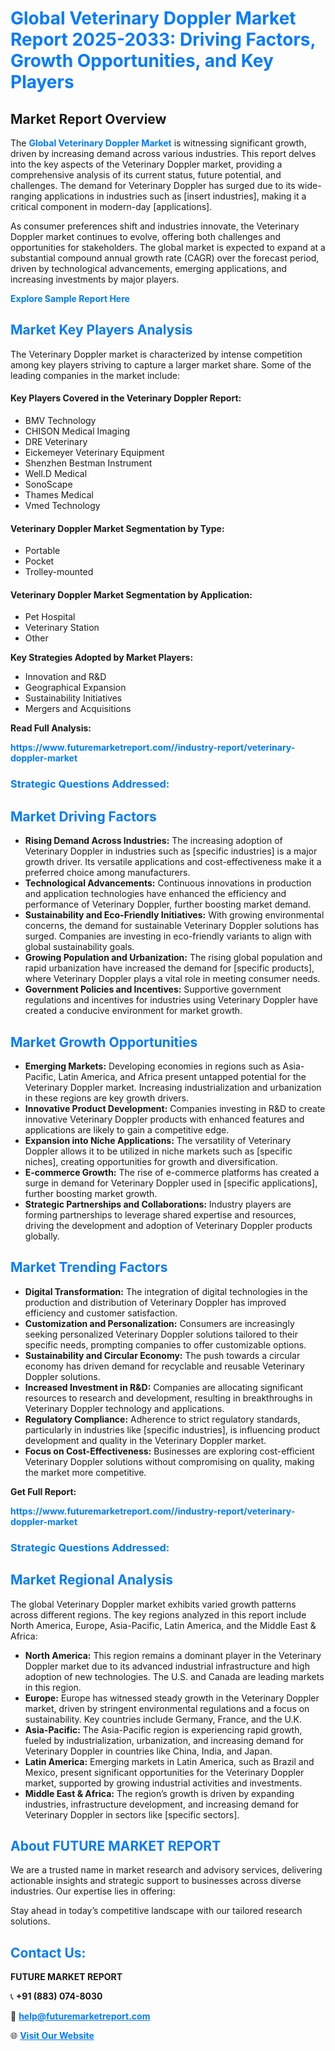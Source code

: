 <h1 style="color: #007BFF;">Global Veterinary Doppler Market Report 2025-2033: Driving Factors, Growth Opportunities, and Key Players</h1>

<section id="overview">
<h2>Market Report Overview</h2>
<p>The <a href="https://www.futuremarketreport.com//industry-report/veterinary-doppler-market" style="color: #007BFF; text-decoration: none;"><strong>Global Veterinary Doppler Market</strong></a> is witnessing significant growth, driven by increasing demand across various industries. This report delves into the key aspects of the Veterinary Doppler market, providing a comprehensive analysis of its current status, future potential, and challenges. The demand for Veterinary Doppler has surged due to its wide-ranging applications in industries such as [insert industries], making it a critical component in modern-day [applications].</p>
<p>As consumer preferences shift and industries innovate, the Veterinary Doppler market continues to evolve, offering both challenges and opportunities for stakeholders. The global market is expected to expand at a substantial compound annual growth rate (CAGR) over the forecast period, driven by technological advancements, emerging applications, and increasing investments by major players.</p>
</section>

<section id="overview">
<p><a href="https://www.futuremarketreport.com//request-sample/reportId=48568" style="color: #007BFF; text-decoration: none;"><strong>Explore Sample Report Here</strong></a></p>
</section>

<section id="key-players">
<h2 style="color: #007BFF;">Market Key Players Analysis</h2>
<p>The Veterinary Doppler market is characterized by intense competition among key players striving to capture a larger market share. Some of the leading companies in the market include:</p>
<h4>Key Players Covered in the Veterinary Doppler Report:</h4>
<ul><li>BMV Technology</li><li>CHISON Medical Imaging</li><li>DRE Veterinary</li><li>Eickemeyer Veterinary Equipment</li><li>Shenzhen Bestman Instrument</li><li>Well.D Medical</li><li>SonoScape</li><li>Thames Medical</li><li>Vmed Technology</li></ul>
<h4>Veterinary Doppler Market Segmentation by Type:</h4>
<ul><li>Portable</li><li>Pocket</li><li>Trolley-mounted</li></ul>

<h4>Veterinary Doppler Market Segmentation by Application:</h4>
<ul><li>Pet Hospital</li><li>Veterinary Station</li><li>Other</li></ul>
<p><strong>Key Strategies Adopted by Market Players:</strong></p>
<ul>
<li>Innovation and R&D</li>
<li>Geographical Expansion</li>
<li>Sustainability Initiatives</li>
<li>Mergers and Acquisitions</li>
</ul>
</section>

<section>
<p><strong>Read Full Analysis: </strong></p><a href="https://www.futuremarketreport.com//industry-report/veterinary-doppler-market" style="color: #007BFF; text-decoration: none;"><strong>https://www.futuremarketreport.com//industry-report/veterinary-doppler-market</strong></a>
<h3 style="color: #007BFF;">Strategic Questions Addressed:</h3>
</section>

<section id="driving-factors">
<h2 style="color: #007BFF;">Market Driving Factors</h2>
<ul>
<li><strong>Rising Demand Across Industries:</strong> The increasing adoption of Veterinary Doppler in industries such as [specific industries] is a major growth driver. Its versatile applications and cost-effectiveness make it a preferred choice among manufacturers.</li>
<li><strong>Technological Advancements:</strong> Continuous innovations in production and application technologies have enhanced the efficiency and performance of Veterinary Doppler, further boosting market demand.</li>
<li><strong>Sustainability and Eco-Friendly Initiatives:</strong> With growing environmental concerns, the demand for sustainable Veterinary Doppler solutions has surged. Companies are investing in eco-friendly variants to align with global sustainability goals.</li>
<li><strong>Growing Population and Urbanization:</strong> The rising global population and rapid urbanization have increased the demand for [specific products], where Veterinary Doppler plays a vital role in meeting consumer needs.</li>
<li><strong>Government Policies and Incentives:</strong> Supportive government regulations and incentives for industries using Veterinary Doppler have created a conducive environment for market growth.</li>
</ul>
</section>

<section id="growth-opportunities">
<h2 style="color: #007BFF;">Market Growth Opportunities</h2>
<ul>
<li><strong>Emerging Markets:</strong> Developing economies in regions such as Asia-Pacific, Latin America, and Africa present untapped potential for the Veterinary Doppler market. Increasing industrialization and urbanization in these regions are key growth drivers.</li>
<li><strong>Innovative Product Development:</strong> Companies investing in R&D to create innovative Veterinary Doppler products with enhanced features and applications are likely to gain a competitive edge.</li>
<li><strong>Expansion into Niche Applications:</strong> The versatility of Veterinary Doppler allows it to be utilized in niche markets such as [specific niches], creating opportunities for growth and diversification.</li>
<li><strong>E-commerce Growth:</strong> The rise of e-commerce platforms has created a surge in demand for Veterinary Doppler used in [specific applications], further boosting market growth.</li>
<li><strong>Strategic Partnerships and Collaborations:</strong> Industry players are forming partnerships to leverage shared expertise and resources, driving the development and adoption of Veterinary Doppler products globally.</li>
</ul>
</section>

<section id="trending-factors">
<h2 style="color: #007BFF;">Market Trending Factors</h2>
<ul>
<li><strong>Digital Transformation:</strong> The integration of digital technologies in the production and distribution of Veterinary Doppler has improved efficiency and customer satisfaction.</li>
<li><strong>Customization and Personalization:</strong> Consumers are increasingly seeking personalized Veterinary Doppler solutions tailored to their specific needs, prompting companies to offer customizable options.</li>
<li><strong>Sustainability and Circular Economy:</strong> The push towards a circular economy has driven demand for recyclable and reusable Veterinary Doppler solutions.</li>
<li><strong>Increased Investment in R&D:</strong> Companies are allocating significant resources to research and development, resulting in breakthroughs in Veterinary Doppler technology and applications.</li>
<li><strong>Regulatory Compliance:</strong> Adherence to strict regulatory standards, particularly in industries like [specific industries], is influencing product development and quality in the Veterinary Doppler market.</li>
<li><strong>Focus on Cost-Effectiveness:</strong> Businesses are exploring cost-efficient Veterinary Doppler solutions without compromising on quality, making the market more competitive.</li>
</ul>
</section>

<section>
<p><strong>Get Full Report: </strong></p><a href="https://www.futuremarketreport.com//industry-report/veterinary-doppler-market" style="color: #007BFF; text-decoration: none;"><strong>https://www.futuremarketreport.com//industry-report/veterinary-doppler-market</strong></a>
<h3 style="color: #007BFF;">Strategic Questions Addressed:</h3>
</section>


<section id="regional-analysis">
<h2 style="color: #007BFF;">Market Regional Analysis</h2>
<p>The global Veterinary Doppler market exhibits varied growth patterns across different regions. The key regions analyzed in this report include North America, Europe, Asia-Pacific, Latin America, and the Middle East & Africa:</p>
<ul>
<li><strong>North America:</strong> This region remains a dominant player in the Veterinary Doppler market due to its advanced industrial infrastructure and high adoption of new technologies. The U.S. and Canada are leading markets in this region.</li>
<li><strong>Europe:</strong> Europe has witnessed steady growth in the Veterinary Doppler market, driven by stringent environmental regulations and a focus on sustainability. Key countries include Germany, France, and the U.K.</li>
<li><strong>Asia-Pacific:</strong> The Asia-Pacific region is experiencing rapid growth, fueled by industrialization, urbanization, and increasing demand for Veterinary Doppler in countries like China, India, and Japan.</li>
<li><strong>Latin America:</strong> Emerging markets in Latin America, such as Brazil and Mexico, present significant opportunities for the Veterinary Doppler market, supported by growing industrial activities and investments.</li>
<li><strong>Middle East & Africa:</strong> The region’s growth is driven by expanding industries, infrastructure development, and increasing demand for Veterinary Doppler in sectors like [specific sectors].</li>
</ul>
</section>

<footer>
<h2 style="color: #007BFF;">About FUTURE MARKET REPORT</h2>
<p>We are a trusted name in market research and advisory services, delivering actionable insights and strategic support to businesses across diverse industries. Our expertise lies in offering:</p>

<p>Stay ahead in today’s competitive landscape with our tailored research solutions.</p>

<h2 style="color: #007BFF;">Contact Us:</h2>
<p><strong>FUTURE MARKET REPORT</strong></p>
<p>📞 <strong>+91 (883) 074-8030</strong></p>
<p>📧 <strong><a href="mailto:help@futuremarketreport.com" style="color: #007BFF;">help@futuremarketreport.com</a></strong></p>
<p>🌐 <strong><a href="https://www.futuremarketreport.com/" style="color: #007BFF;">Visit Our Website</a></strong></p>
</footer>